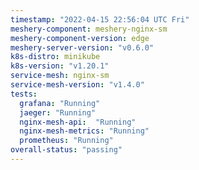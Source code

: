 ```yaml
---
timestamp: "2022-04-15 22:56:04 UTC Fri"
meshery-component: meshery-nginx-sm
meshery-component-version: edge
meshery-server-version: "v0.6.0"
k8s-distro: minikube
k8s-version: "v1.20.1"
service-mesh: nginx-sm
service-mesh-version: "v1.4.0"
tests:
  grafana: "Running"
  jaeger: "Running"
  nginx-mesh-api:  "Running"
  nginx-mesh-metrics: "Running"
  prometheus: "Running"
overall-status: "passing"
---
```

